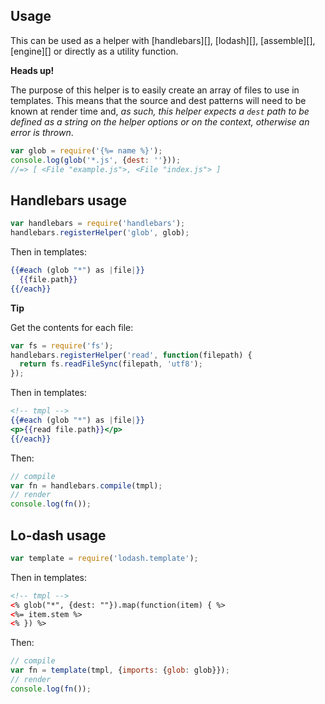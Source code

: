 ## Usage

This can be used as a helper with [handlebars][], [lodash][], [assemble][], [engine][] or directly as a utility function.

**Heads up!**

The purpose of this helper is to easily create an array of files to use in templates. This means that the source and dest patterns will need to be known at render time and, _as such, this helper expects a `dest` path to be defined as a string on the helper options or on the context, otherwise an error is thrown_. 


```js
var glob = require('{%= name %}');
console.log(glob('*.js', {dest: ''}));
//=> [ <File "example.js">, <File "index.js"> ]
```

## Handlebars usage

```js
var handlebars = require('handlebars');
handlebars.registerHelper('glob', glob);
```

Then in templates:

```handlebars
{{#each (glob "*") as |file|}}
  {{file.path}}
{{/each}}
```

**Tip**

Get the contents for each file:

```js
var fs = require('fs');
handlebars.registerHelper('read', function(filepath) {
  return fs.readFileSync(filepath, 'utf8');
});
```

Then in templates:

```handlebars
<!-- tmpl -->
{{#each (glob "*") as |file|}}
<p>{{read file.path}}</p>
{{/each}}
```
Then:

```js
// compile
var fn = handlebars.compile(tmpl);
// render 
console.log(fn());
```


## Lo-dash usage

```js
var template = require('lodash.template');
```

Then in templates:

```html
<!-- tmpl -->
<% glob("*", {dest: ""}).map(function(item) { %>
<%= item.stem %>
<% }) %>
```

Then:

```js
// compile
var fn = template(tmpl, {imports: {glob: glob}});
// render 
console.log(fn());
```